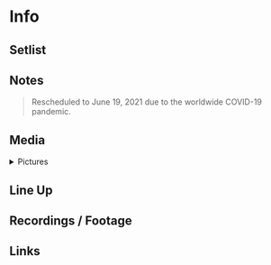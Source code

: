 # Info

## Setlist

## Notes

> Rescheduled to June 19, 2021 due to the worldwide COVID-19 pandemic.

## Media 

<details>
  <summary>Pictures</summary>
  <!--<img alt="Setlist" title="Setlist" src="_.jpg" height="200" />
  <img alt="Flyer" title="Flyer" src="_.jpg" height="200" />-->
</details>

## Line Up

## Recordings / Footage

## Links